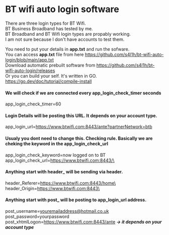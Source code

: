 # BT wifi auto login software

There are three login types for BT Wifi.\
BT Business Broadband has tested by me.\
BT Broadband and BT Wifi login types are propably working.\
I am not sure because I don't have accounts to test them.

You need to put your details in **app.txt** and run the sofware.\
You can access **app.txt** file from here https://github.com/s4l1h/bt-wifi-auto-login/blob/main/app.txt \
Download automatic prebuilt software from https://github.com/s4l1h/bt-wifi-auto-login/releases \
Or you can build your self. It's written in GO. https://go.dev/doc/tutorial/compile-install


#### We will check if we are connected every app_login_check_timer seconds
app_login_check_timer=60

#### Login Details will be posting this URL. It depends on your account type.
app_login_url=https://www.btwifi.com:8443/ante?partnerNetwork=btb

#### Usualy you dont need to change this. Checking rule. Basically we are cheking the keyword in the app_login_check_url 
app_login_check_keyword=now logged on to BT\
app_login_check_url=https://www.btwifi.com:8443/\

#### Anything start with header_ will be sending via header.
header_Referer=https://www.btwifi.com:8443/home\
header_Origin=https://www.btwifi.com:8443\

#### Anything start with post_ will be posting to app_login_url address.
post_username=youremailaddress@hotmail.co.uk\
post_password=yourpassword\
post_xhtmlLogon=https://www.btwifi.com:8443/ante ***-> it depends on your account type***

